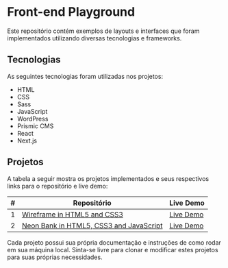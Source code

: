 # Front-end Playground

Este repositório contém exemplos de layouts e interfaces que foram implementados utilizando diversas tecnologias e frameworks.

## Tecnologias

As seguintes tecnologias foram utilizadas nos projetos:

- HTML
- CSS
- Sass
- JavaScript
- WordPress
- Prismic CMS
- React
- Next.js

## Projetos

A tabela a seguir mostra os projetos implementados e seus respectivos links para o repositório e live demo:

| # | Repositório | Live Demo |
| --- | --- | --- |
| 1 | [Wireframe in HTML5 and CSS3](https://github.com/danielrochadev/wireframe-ui) | [Live Demo](https://danielrochadev.github.io/wireframe-ui) |
| 2 | [Neon Bank in HTML5, CSS3 and JavaScript](https://github.com/seu-usuario/projeto1) | [Live Demo](https://seu-usuario.github.io/projeto1) |

Cada projeto possui sua própria documentação e instruções de como rodar em sua máquina local. Sinta-se livre para clonar e modificar estes projetos para suas próprias necessidades.

